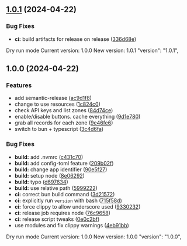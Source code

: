 ## [1.0.1](https://github.com/nwesterhausen/cloudflare-dns-gui/compare/v1.0.0...v1.0.1) (2024-04-22)


### Bug Fixes

* **ci:** build artifacts for release on release ([336d68e](https://github.com/nwesterhausen/cloudflare-dns-gui/commit/336d68e8c994ff66aa46735ff5bbb639242f0300))



Dry run mode
Current version: 1.0.0
New version: 1.0.1
  "version": "1.0.1",

## 1.0.0 (2024-04-22)


### Features

* add semantic-release ([ac9d1f8](https://github.com/nwesterhausen/cloudflare-dns-gui/commit/ac9d1f8a4cf47ee45a383718ea1d082342bea5dc))
* change to use resources ([1c824c0](https://github.com/nwesterhausen/cloudflare-dns-gui/commit/1c824c08a5c17acca916f784b89966887c49e5d1))
* check API keys and list zones ([84d74ce](https://github.com/nwesterhausen/cloudflare-dns-gui/commit/84d74ceac59169806ffa8f28ac67a319a0fdb10c))
* enable/disable buttons. cache everything ([9d1e780](https://github.com/nwesterhausen/cloudflare-dns-gui/commit/9d1e780aedde8eb1a2f5e6e6d5232ed6aaa25774))
* grab all records for each zone ([9e46fe6](https://github.com/nwesterhausen/cloudflare-dns-gui/commit/9e46fe6af4679df39e697699f9ecccdb58de6865))
* switch to bun + typescript ([3c4d6fa](https://github.com/nwesterhausen/cloudflare-dns-gui/commit/3c4d6fa58f27908c188055f92ac7a1144d0f131e))


### Bug Fixes

* **build:** add .nvmrc ([c431c70](https://github.com/nwesterhausen/cloudflare-dns-gui/commit/c431c70cc81e045c1c66f964eb8b7f8ca91b4959))
* **build:** add config-toml feature ([209b02f](https://github.com/nwesterhausen/cloudflare-dns-gui/commit/209b02ff9ce4ea43c6f96989f287a5f286cb952e))
* **build:** change app identifier ([90e5f27](https://github.com/nwesterhausen/cloudflare-dns-gui/commit/90e5f2760a1a790222bf8b5bc6a84701bdebadf4))
* **build:** setup node ([8e06292](https://github.com/nwesterhausen/cloudflare-dns-gui/commit/8e0629211f40cbdacb4210f1f80ca93f940b32cf))
* **build:** typo ([d697634](https://github.com/nwesterhausen/cloudflare-dns-gui/commit/d6976346502d71638730b28dfa2368851f01946e))
* **build:** use relative path ([5999222](https://github.com/nwesterhausen/cloudflare-dns-gui/commit/5999222c9d5dc57b0a8e3996f88ec859069a2b1d))
* **ci:** correct bun build command ([3d21572](https://github.com/nwesterhausen/cloudflare-dns-gui/commit/3d215722a53090859b10b41837cb4ed34a60c8f7))
* **ci:** explicitly run `version` with bash ([715f58d](https://github.com/nwesterhausen/cloudflare-dns-gui/commit/715f58d9769db29f6180f893ecbaeee74824f939))
* **ci:** force clippy to allow underscore used ([9330232](https://github.com/nwesterhausen/cloudflare-dns-gui/commit/93302321ee577a4fddd87dbc3ec697d2ba82e34b))
* **ci:** release job requires node ([76c9658](https://github.com/nwesterhausen/cloudflare-dns-gui/commit/76c9658675407db3b313a22e18260a6b10f78a4f))
* **ci:** release script tweaks ([0e0c2bf](https://github.com/nwesterhausen/cloudflare-dns-gui/commit/0e0c2bf6d1cf83516107a94a3f2f686712935e80))
* use modules and fix clippy warnings ([4eb91bb](https://github.com/nwesterhausen/cloudflare-dns-gui/commit/4eb91bbe8afd10ffbd3a5a2baae8b4a86b952bcc))



Dry run mode
Current version: 1.0.0
New version: 1.0.0
  "version": "1.0.0",
